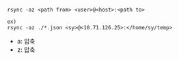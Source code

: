 ```
rsync -az <path from> <user>@<host>:<path to>

ex)  
rsync -az ./*.json <sy>@<10.71.126.25>:</home/sy/temp>
```

- a: 압축
- z: 압축
